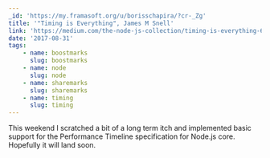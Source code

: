 ```yaml
---
_id: 'https://my.framasoft.org/u/borisschapira/?cr-_Zg'
title: '"Timing is Everything", James M Snell'
link: 'https://medium.com/the-node-js-collection/timing-is-everything-6d43fc9fd416'
date: '2017-08-31'
tags:
    - name: boostmarks
      slug: boostmarks
    - name: node
      slug: node
    - name: sharemarks
      slug: sharemarks
    - name: timing
      slug: timing
---
```


<div class="markdown"><p>This weekend I scratched a bit of a long term itch and implemented basic support for the Performance Timeline specification for Node.js core. Hopefully it will land soon.
</p></div>
